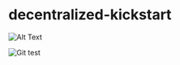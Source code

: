 # decentralized-kickstart

![Alt Text](https://media.giphy.com/media/vFKqnCdLPNOKc/giphy.gif)

![Git test](https://user-images.githubusercontent.com/19709997/98428387-3c4bee80-206f-11eb-917f-8cc3e083d9ff.gif)
